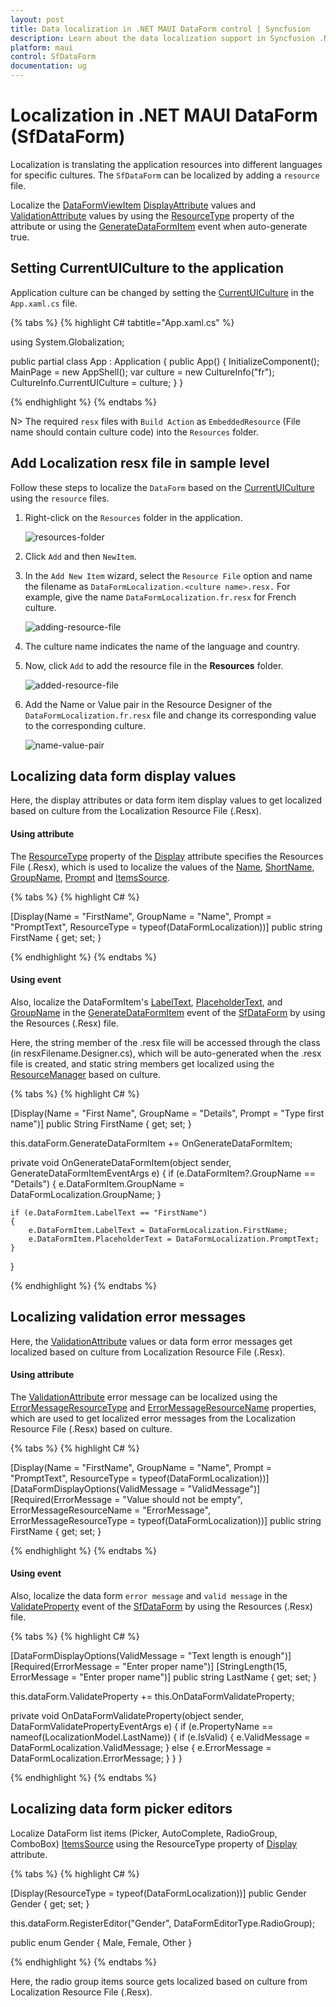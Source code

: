 ```yaml
---
layout: post
title: Data localization in .NET MAUI DataForm control | Syncfusion
description: Learn about the data localization support in Syncfusion .NET MAUI DataForm(SfDataForm) control in mobile and desktop applications from a single shared codebase.
platform: maui
control: SfDataForm
documentation: ug
---
```


# Localization in .NET MAUI DataForm (SfDataForm)

Localization is translating the application resources into different languages for specific cultures. The `SfDataForm` can be localized by adding a `resource` file.

Localize the [DataFormViewItem](https://help.syncfusion.com/cr/maui/Syncfusion.Maui.DataForm.DataFormViewItem.html) [DisplayAttribute](https://help.syncfusion.com/maui/dataform/data-annotations#display-attribute) values and [ValidationAttribute](https://help.syncfusion.com/maui/dataform/data-annotations#validation-attribute) values by using the [ResourceType](https://learn.microsoft.com/en-us/dotnet/api/system.componentmodel.dataannotations.displayattribute.resourcetype?view=net-7.0#system-componentmodel-dataannotations-displayattribute-resourcetype) property of the attribute or using the [GenerateDataFormItem](https://help.syncfusion.com/cr/maui/Syncfusion.Maui.DataForm.SfDataForm.html#Syncfusion_Maui_DataForm_SfDataForm_GenerateDataFormItem) event when auto-generate true.

## Setting CurrentUICulture to the application

Application culture can be changed by setting the [CurrentUICulture](https://learn.microsoft.com/en-us/dotnet/api/system.globalization.cultureinfo.currentuiculture?view=net-7.0) in the `App.xaml.cs` file.

{% tabs %}
{% highlight C# tabtitle="App.xaml.cs" %}

using System.Globalization;

public partial class App : Application
{
    public App()
    {
        InitializeComponent();
        MainPage = new AppShell();
        var culture = new CultureInfo("fr");
        CultureInfo.CurrentUICulture = culture;
    }
}

{% endhighlight %}
{% endtabs %}

N>
The required `resx` files with `Build Action` as `EmbeddedResource` (File name should contain culture code) into the `Resources` folder.

## Add Localization resx file in sample level

Follow these steps to localize the `DataForm` based on the [CurrentUICulture](https://learn.microsoft.com/en-us/dotnet/api/system.globalization.cultureinfo.currentuiculture?view=net-7.0) using the `resource` files.

1. Right-click on the `Resources` folder in the application.

    ![resources-folder](images/localization/resources-folder.png)

2. Click `Add` and then `NewItem`.
3. In the `Add New Item` wizard, select the `Resource File` option and name the filename as `DataFormLocalization.<culture name>.resx.` For example, give the name `DataFormLocalization.fr.resx` for French culture.

    ![adding-resource-file](images/localization/adding-resource-file.png)

4. The culture name indicates the name of the language and country.

5. Now, click `Add` to add the resource file in the **Resources** folder.

    ![added-resource-file](images/localization/added-resource-file.png)

6. Add the Name or Value pair in the Resource Designer of the `DataFormLocalization.fr.resx` file and change its corresponding value to the corresponding culture.
 
    ![name-value-pair](images/localization/name-value-pair.png)

## Localizing data form display values

Here, the display attributes or data form item display values to get localized based on culture from the Localization Resource File (.Resx).

#### Using attribute

The [ResourceType](https://learn.microsoft.com/en-us/dotnet/api/system.componentmodel.dataannotations.displayattribute.resourcetype?view=net-7.0#system-componentmodel-dataannotations-displayattribute-resourcetype) property of the [Display](https://learn.microsoft.com/en-us/dotnet/api/system.componentmodel.dataannotations.displayattribute?view=net-7.0) attribute specifies the Resources File (.Resx), which is used to localize the values of the [Name](https://learn.microsoft.com/en-us/dotnet/api/system.componentmodel.dataannotations.displayattribute.name?view=net-7.0#system-componentmodel-dataannotations-displayattribute-name), [ShortName](https://learn.microsoft.com/en-us/dotnet/api/system.componentmodel.dataannotations.displayattribute.shortname?view=net-7.0#system-componentmodel-dataannotations-displayattribute-shortname), [GroupName](https://learn.microsoft.com/en-us/dotnet/api/system.componentmodel.dataannotations.displayattribute.groupname?view=net-7.0), [Prompt](https://learn.microsoft.com/en-us/dotnet/api/system.componentmodel.dataannotations.displayattribute.prompt?view=net-7.0) and [ItemsSource](https://help.syncfusion.com/cr/maui/Syncfusion.Maui.DataForm.DataFormListItem.html?tabs=tabid-1#Syncfusion_Maui_DataForm_DataFormListItem_ItemsSource).

{% tabs %}
{% highlight C# %}

[Display(Name = "FirstName", GroupName = "Name", Prompt = "PromptText", ResourceType = typeof(DataFormLocalization))]
public string FirstName {​ get; set; }​

{% endhighlight %}
{% endtabs %}

#### Using event

Also, localize the DataFormItem's [LabelText](https://help.syncfusion.com/cr/maui/Syncfusion.Maui.DataForm.DataFormItem.html#Syncfusion_Maui_DataForm_DataFormItem_LabelText), [PlaceholderText](https://help.syncfusion.com/cr/maui/Syncfusion.Maui.DataForm.DataFormItem.html#Syncfusion_Maui_DataForm_DataFormItem_PlaceholderText), and [GroupName](https://help.syncfusion.com/cr/maui/Syncfusion.Maui.DataForm.DataFormItem.html#Syncfusion_Maui_DataForm_DataFormItem_GroupName) in the [GenerateDataFormItem](https://help.syncfusion.com/cr/maui/Syncfusion.Maui.DataForm.SfDataForm.html#Syncfusion_Maui_DataForm_SfDataForm_GenerateDataFormItem) event of the [SfDataForm](https://help.syncfusion.com/cr/maui/Syncfusion.Maui.DataForm.SfDataForm.html) by using the Resources (.Resx) file.

Here, the string member of the .resx file will be accessed through the class (in resxFilename.Designer.cs), which will be auto-generated when the .resx file is created, and static string members get localized using the [ResourceManager](https://learn.microsoft.com/en-us/dotnet/api/system.resources.resourcemanager.getstring?view=net-7.0) based on culture.

{% tabs %}
{% highlight C# %}

[Display(Name = "First Name", GroupName = "Details", Prompt = "Type first name")]
public String FirstName { get; set; }

this.dataForm.GenerateDataFormItem += OnGenerateDataFormItem;

private void OnGenerateDataFormItem(object sender, GenerateDataFormItemEventArgs e)
{
    if (e.DataFormItem?.GroupName == "Details")
    {
        e.DataFormItem.GroupName = DataFormLocalization.GroupName;
    }

    if (e.DataFormItem.LabelText == "FirstName")
    {
        e.DataFormItem.LabelText = DataFormLocalization.FirstName;
        e.DataFormItem.PlaceholderText = DataFormLocalization.PromptText;
    }
}

{% endhighlight %}
{% endtabs %}

## Localizing validation error messages

Here, the [ValidationAttribute](https://help.syncfusion.com/maui/dataform/data-annotations#validation-attribute) values or data form error messages get localized based on culture from Localization Resource File (.Resx).

#### Using attribute

The [ValidationAttribute](https://help.syncfusion.com/maui/dataform/data-annotations#validation-attribute) error message can be localized using the [ErrorMessageResourceType](https://docs.microsoft.com/en-us/dotnet/api/system.componentmodel.dataannotations.validationattribute.errormessageresourcetype?redirectedfrom=MSDN&view=net-5.0#System_ComponentModel_DataAnnotations_ValidationAttribute_ErrorMessageResourceType ) and [ErrorMessageResourceName](https://docs.microsoft.com/en-us/dotnet/api/system.componentmodel.dataannotations.validationattribute.errormessageresourcetype?redirectedfrom=MSDN&view=net-5.0#System_ComponentModel_DataAnnotations_ValidationAttribute_ErrorMessageResourceType )  properties, which are used to get localized error messages from the Localization Resource File (.Resx) based on culture.

{% tabs %}
{% highlight C# %}

[Display(Name = "FirstName", GroupName = "Name", Prompt = "PromptText", ResourceType = typeof(DataFormLocalization))]
[DataFormDisplayOptions(ValidMessage = "ValidMessage")]
[Required(ErrorMessage = "Value should not be empty", ErrorMessageResourceName = "ErrorMessage", ErrorMessageResourceType = typeof(DataFormLocalization))]
public string FirstName { get; set; }

{% endhighlight %}
{% endtabs %}

#### Using event

Also, localize the data form `error message` and `valid message` in the [ValidateProperty](https://help.syncfusion.com/cr/maui/Syncfusion.Maui.DataForm.SfDataForm.html#Syncfusion_Maui_DataForm_SfDataForm_ValidateProperty) event of the [SfDataForm](https://help.syncfusion.com/cr/maui/Syncfusion.Maui.DataForm.SfDataForm.html) by using the Resources (.Resx) file.

{% tabs %}
{% highlight C# %}

[DataFormDisplayOptions(ValidMessage = "Text length is enough")]
[Required(ErrorMessage = "Enter proper name")]
[StringLength(15, ErrorMessage = "Enter proper name")]
public string LastName { get; set; }

this.dataForm.ValidateProperty += this.OnDataFormValidateProperty;

private void OnDataFormValidateProperty(object sender, DataFormValidatePropertyEventArgs e)
{
    if (e.PropertyName == nameof(LocalizationModel.LastName))
    {
        if (e.IsValid)
        {
            e.ValidMessage = DataFormLocalization.ValidMessage;
        }
        else
        {
            e.ErrorMessage = DataFormLocalization.ErrorMessage;
        }
    }
}

{% endhighlight %}
{% endtabs %}

## Localizing data form picker editors

Localize DataForm list items (Picker, AutoComplete, RadioGroup, ComboBox) [ItemsSource](https://help.syncfusion.com/cr/maui/Syncfusion.Maui.DataForm.DataFormListItem.html?tabs=tabid-1#Syncfusion_Maui_DataForm_DataFormListItem_ItemsSource) using the ResourceType property of [Display](https://learn.microsoft.com/en-us/dotnet/api/system.componentmodel.dataannotations.displayattribute?view=net-7.0) attribute.

{% tabs %}
{% highlight C# %}

[Display(ResourceType = typeof(DataFormLocalization))]
public Gender Gender { get; set; }

this.dataForm.RegisterEditor("Gender", DataFormEditorType.RadioGroup);

public enum Gender
{
    Male,
    Female,
    Other
}

{% endhighlight %}
{% endtabs %}

Here, the radio group items source gets localized based on culture from Localization Resource File (.Resx).